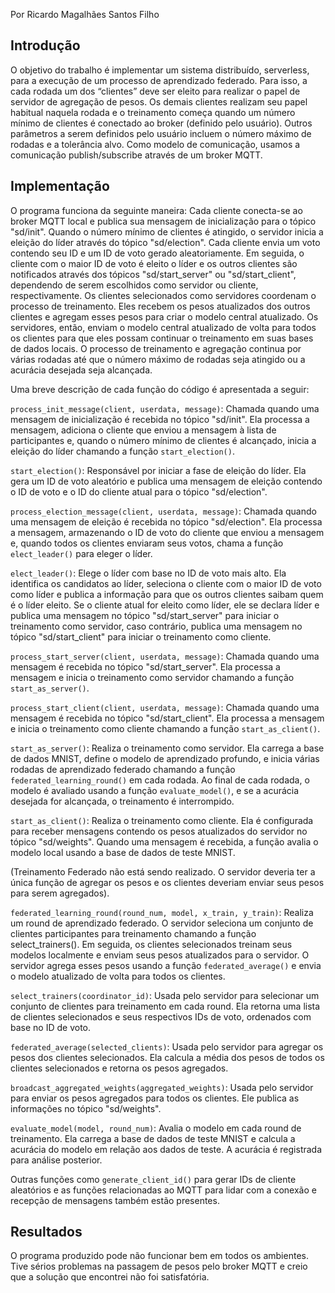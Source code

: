 Por Ricardo Magalhães Santos Filho

## Introdução

O objetivo do trabalho é implementar um sistema distribuído, serverless, para a execução de um processo de aprendizado federado. Para isso, a cada rodada um dos “clientes” deve ser eleito para realizar o papel de servidor de agregação de pesos. Os demais clientes realizam seu papel habitual naquela rodada e o treinamento começa quando um número mínimo de clientes é conectado ao broker (definido pelo usuário). Outros parâmetros a serem definidos pelo usuário incluem o número máximo de rodadas e a tolerância alvo. Como modelo de comunicação, usamos a comunicação publish/subscribe através de um broker MQTT.

## Implementação

O programa funciona da seguinte maneira: Cada cliente conecta-se ao broker MQTT local e publica sua mensagem de inicialização para o tópico "sd/init". Quando o número mínimo de clientes é atingido, o servidor inicia a eleição do líder através do tópico "sd/election". Cada cliente envia um voto contendo seu ID e um ID de voto gerado aleatoriamente. Em seguida, o cliente com o maior ID de voto é eleito o líder e os outros clientes são notificados através dos tópicos "sd/start_server" ou "sd/start_client", dependendo de serem escolhidos como servidor ou cliente, respectivamente. Os clientes selecionados como servidores coordenam o processo de treinamento. Eles recebem os pesos atualizados dos outros clientes e agregam esses pesos para criar o modelo central atualizado. Os servidores, então, enviam o modelo central atualizado de volta para todos os clientes para que eles possam continuar o treinamento em suas bases de dados locais. O processo de treinamento e agregação continua por várias rodadas até que o número máximo de rodadas seja atingido ou a acurácia desejada seja alcançada.

Uma breve descrição de cada função do código é apresentada a seguir:

`process_init_message(client, userdata, message)`: Chamada quando uma mensagem de inicialização é recebida no tópico "sd/init". Ela processa a mensagem, adiciona o cliente que enviou a mensagem à lista de participantes e, quando o número mínimo de clientes é alcançado, inicia a eleição do líder chamando a função `start_election()`.

`start_election()`: Responsável por iniciar a fase de eleição do líder. Ela gera um ID de voto aleatório e publica uma mensagem de eleição contendo o ID de voto e o ID do cliente atual para o tópico "sd/election".

`process_election_message(client, userdata, message)`: Chamada quando uma mensagem de eleição é recebida no tópico "sd/election". Ela processa a mensagem, armazenando o ID de voto do cliente que enviou a mensagem e, quando todos os clientes enviaram seus votos, chama a função `elect_leader()` para eleger o líder.

`elect_leader()`: Elege o líder com base no ID de voto mais alto. Ela identifica os candidatos ao líder, seleciona o cliente com o maior ID de voto como líder e publica a informação para que os outros clientes saibam quem é o líder eleito. Se o cliente atual for eleito como líder, ele se declara líder e publica uma mensagem no tópico "sd/start_server" para iniciar o treinamento como servidor, caso contrário, publica uma mensagem no tópico "sd/start_client" para iniciar o treinamento como cliente.

`process_start_server(client, userdata, message)`:  Chamada quando uma mensagem é recebida no tópico "sd/start_server". Ela processa a mensagem e inicia o treinamento como servidor chamando a função `start_as_server()`.

`process_start_client(client, userdata, message)`: Chamada quando uma mensagem é recebida no tópico "sd/start_client". Ela processa a mensagem e inicia o treinamento como cliente chamando a função `start_as_client()`.

`start_as_server()`: Realiza o treinamento como servidor. Ela carrega a base de dados MNIST, define o modelo de aprendizado profundo, e inicia várias rodadas de aprendizado federado chamando a função `federated_learning_round()` em cada rodada. Ao final de cada rodada, o modelo é avaliado usando a função `evaluate_model()`, e se a acurácia desejada for alcançada, o treinamento é interrompido.

`start_as_client()`: Realiza o treinamento como cliente. Ela é configurada para receber mensagens contendo os pesos atualizados do servidor no tópico "sd/weights". Quando uma mensagem é recebida, a função avalia o modelo local usando a base de dados de teste MNIST.

(Treinamento Federado não está sendo realizado. O servidor deveria ter a única função de agregar os pesos e os clientes deveriam enviar seus pesos para serem agregados).

`federated_learning_round(round_num, model, x_train, y_train)`: Realiza um round de aprendizado federado. O servidor seleciona um conjunto de clientes participantes para treinamento chamando a função select_trainers(). Em seguida, os clientes selecionados treinam seus modelos localmente e enviam seus pesos atualizados para o servidor. O servidor agrega esses pesos usando a função `federated_average()` e envia o modelo atualizado de volta para todos os clientes.

`select_trainers(coordinator_id)`: Usada pelo servidor para selecionar um conjunto de clientes para treinamento em cada round. Ela retorna uma lista de clientes selecionados e seus respectivos IDs de voto, ordenados com base no ID de voto.

`federated_average(selected_clients)`: Usada pelo servidor para agregar os pesos dos clientes selecionados. Ela calcula a média dos pesos de todos os clientes selecionados e retorna os pesos agregados.

`broadcast_aggregated_weights(aggregated_weights)`: Usada pelo servidor para enviar os pesos agregados para todos os clientes. Ele publica as informações no tópico "sd/weights".

`evaluate_model(model, round_num)`: Avalia o modelo em cada round de treinamento. Ela carrega a base de dados de teste MNIST e calcula a acurácia do modelo em relação aos dados de teste. A acurácia é registrada para análise posterior.

Outras funções como `generate_client_id()` para gerar IDs de cliente aleatórios e as funções relacionadas ao MQTT para lidar com a conexão e recepção de mensagens também estão presentes.

## Resultados

O programa produzido pode não funcionar bem em todos os ambientes. Tive sérios problemas na passagem de pesos pelo broker MQTT e creio que a solução que encontrei não foi satisfatória.
